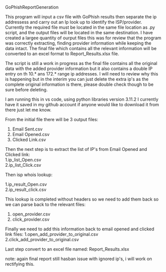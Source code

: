 GoPhishReportGeneration

This program will input a csv file with GoPhish results then separate the ip addressess and carry out an Ip look up to identify the ISP/provider. Currently the required file must be located in the same file location as .py script, and the output files will be located in the same destination. I have created a largee quantity of ourput files this was for review that the program was correctly extracting, finding provider information while keeping the data intact. The final file which contains all the relevant information will be converted to an excel format to Report_Results.xlsx file. 

The script is still a work in progress as the final file contains all the original data with the added provider information but it also contains a double IP entry on th 10.* ans 172.* range ip addresses. I will need to review why this is happening but in the interim you can just delete the extra ip's as the complete original information is there, please double check though to be sure before deleting. 

I am running this in vs code, using python libraries version 3.11.2 I currently have it saved in my github account if anyone would like to download it from there just let me know.


From the initial file there will be 3 output files:
1. Email Sent.csv 
2. Email Opened.csv
3. Clicked Link.csv

Then the next step is to extract the list of IP's from Email Opened and Clicked link:   
1.ip_list_Open.csv  
2.ip_list_Click.csv
                                                                                                                                             
Then isp whois lookup: 

1.ip_result_Open.csv  
2.ip_result_click.csv


This lookup is completed without headers so we need to add them back so we can parse back to the relevant files: 
1. open_provider.csv
2. click_provider.csv

                                                                                                                                        
                                                                                                                                      

Finally we need to add this information back to email opened and clicked link files: 
1.open_add_provider_to_original.csv
2.click_add_provider_to_original.csv

                                                                                    
Last step convert to an excel file named: 
Report_Results.xlsx                                                                                   


note: again final report still hasban issue with ignored ip's, i will work on rectifying this.

